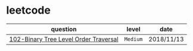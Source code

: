 # leetcode
|question|level|date|
|--------|-----|----|
|[102-Binary Tree Level Order Traversal](https://github.com/erds8806/leetcode/tree/master/102_Binary%20Tree%20Level%20Order%20Traversal)|`Medium`| 2018/11/13
